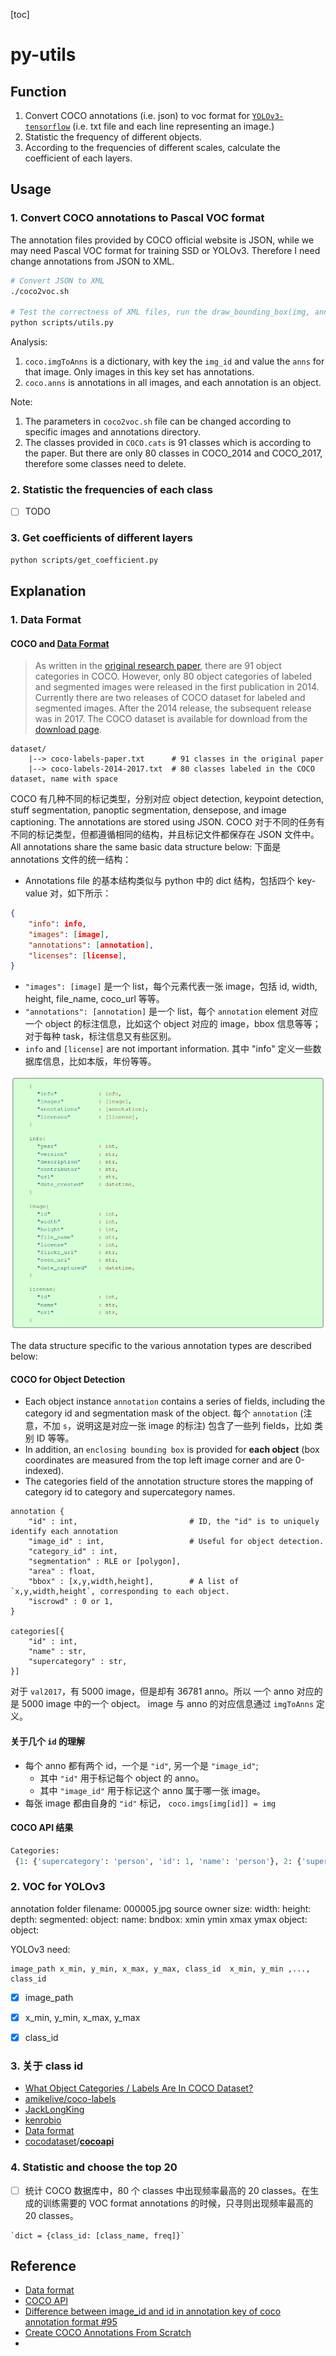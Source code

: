 [toc]

# py-utils

## Function
1. Convert COCO annotations (i.e. json) to voc format for [`YOLOv3-tensorflow`](https://github.com/YunYang1994/tensorflow-yolov3) (i.e. txt file and each line representing an image.)
2. Statistic the frequency of different objects.
3. According to the frequencies of different scales, calculate the coefficient of each layers.


## Usage

### 1. Convert COCO annotations to Pascal VOC format

The annotation files provided by COCO official website is JSON, while we may need Pascal VOC format for training SSD or YOLOv3. Therefore I need change annotations from JSON to XML.

```bash
# Convert JSON to XML
./coco2voc.sh

# Test the correctness of XML files, run the draw_bounding_box(img, ann) in utils.py
python scripts/utils.py
```

Analysis:
1. `coco.imgToAnns` is a dictionary, with key the `img_id` and value the `anns` for that image. Only images in this key set has annotations.
2. `coco.anns` is annotations in all images, and each annotation is an object.

Note:

1. The parameters in `coco2voc.sh` file can be changed according to specific images and annotations directory.
2. The classes provided in `COCO.cats` is 91 classes which is according to the paper. But there are only 80 classes in COCO_2014 and COCO_2017, therefore some 
   classes need to delete.
   

### 2. Statistic the frequencies of each class

- [ ] TODO


### 3. Get coefficients of different layers
```bash
python scripts/get_coefficient.py
```


## Explanation
### 1. Data Format
#### COCO and [Data Format](https://cocodataset.org/#format-data)
> As written in the [original research paper](https://arxiv.org/abs/1405.0312), there are 91 object categories in COCO. However, only 80 object  categories of labeled and segmented images were released in the first  publication in 2014. Currently there are two releases of COCO dataset  for labeled and segmented images. After the 2014 release, the subsequent release was in 2017. The COCO dataset is available for download from  the [download page](http://cocodataset.org/#download).

```
dataset/
	|--> coco-labels-paper.txt		# 91 classes in the original paper
	|--> coco-labels-2014-2017.txt	# 80 classes labeled in the COCO dataset, name with space
```



COCO 有几种不同的标记类型，分别对应 object detection, keypoint detection, stuff segmentation, panoptic segmentation, densepose, and image captioning. The annotations are stored using JSON. 
COCO 对于不同的任务有不同的标记类型，但都遵循相同的结构，并且标记文件都保存在 JSON 文件中。
All annotations share the same basic data structure below:
下面是 annotations 文件的统一结构：

* Annotations file 的基本结构类似与 python 中的 dict 结构，包括四个 key-value 对，如下所示：

```json
{
    "info": info,
    "images": [image],
    "annotations": [annotation],
    "licenses": [license],
}
```

* `"images": [image]` 是一个 list，每个元素代表一张 image，包括 id, width, height, file_name, coco_url 等等。
* `"annotations": [annotation]` 是一个 list，每个 `annotation` element 对应一个 object 的标注信息，比如这个 object 对应的 image，bbox 信息等等；对于每种 task，标注信息又有些区别。
* `info` and `[license]` are not important information. 其中 "info" 定义一些数据库信息，比如本版，年份等等。

![The basic data structure](./assets/images/coco_annotation_basic.png)


The data structure specific to the various annotation types are described below:

#### COCO for Object Detection
* Each object instance `annotation` contains a series of fields, including the category id and segmentation mask of the object. 每个 `annotation` (注意，不加 `s`，说明这是对应一张 image 的标注) 包含了一些列 fields，比如 类别 ID 等等。
* In addition, an `enclosing bounding box` is provided for **each object** (box coordinates are measured from the top left image corner and are 0-indexed).
* The categories field of the annotation structure stores the mapping of category id to category and supercategory names.

```
annotation {
    "id" : int,                         # ID, the "id" is to uniquely identify each annotation
    "image_id" : int,                   # Useful for object detection.
    "category_id" : int,
    "segmentation" : RLE or [polygon],
    "area" : float,
    "bbox" : [x,y,width,height],        # A list of `x,y,width,height`, corresponding to each object. 
    "iscrowd" : 0 or 1,
}

categories[{
    "id" : int,
    "name" : str,
    "supercategory" : str,
}]
```

对于 `val2017`，有 5000 image，但是却有 36781 anno。所以 一个 anno 对应的是 5000 image 中的一个 object。
image 与 anno 的对应信息通过 `imgToAnns` 定义。

#### 关于几个 `id` 的理解
* 每个 anno 都有两个 id，一个是 `"id"`, 另一个是 `"image_id"`;
    * 其中 `"id"` 用于标记每个 object 的 anno。
    * 其中 `"image_id"` 用于标记这个 anno 属于哪一张 image。 
* 每张 image 都由自身的 `"id"` 标记， `coco.imgs[img[id]] = img`



#### COCO API 结果

```python
Categories:
 {1: {'supercategory': 'person', 'id': 1, 'name': 'person'}, 2: {'supercategory': 'vehicle', 'id': 2, 'name': 'bicycle'}, 3: {'supercategory': 'vehicle', 'id': 3, 'name': 'car'}, 4: {'supercategory': 'vehicle', 'id': 4, 'name': 'motorcycle'}, 5: {'supercategory': 'vehicle', 'id': 5, 'name': 'airplane'}, 6: {'supercategory': 'vehicle', 'id': 6, 'name': 'bus'}, 7: {'supercategory': 'vehicle', 'id': 7, 'name': 'train'}, 8: {'supercategory': 'vehicle', 'id': 8, 'name': 'truck'}, 9: {'supercategory': 'vehicle', 'id': 9, 'name': 'boat'}, 10: {'supercategory': 'outdoor', 'id': 10, 'name': 'traffic light'}, 11: {'supercategory': 'outdoor', 'id': 11, 'name': 'fire hydrant'}, 13: {'supercategory': 'outdoor', 'id': 13, 'name': 'stop sign'}, 14: {'supercategory': 'outdoor', 'id': 14, 'name': 'parking meter'}, 15: {'supercategory': 'outdoor', 'id': 15, 'name': 'bench'}, 16: {'supercategory': 'animal', 'id': 16, 'name': 'bird'}, 17: {'supercategory': 'animal', 'id': 17, 'name': 'cat'}, 18: {'supercategory': 'animal', 'id': 18, 'name': 'dog'}, 19: {'supercategory': 'animal', 'id': 19, 'name': 'horse'}, 20: {'supercategory': 'animal', 'id': 20, 'name': 'sheep'}, 21: {'supercategory': 'animal', 'id': 21, 'name': 'cow'}, 22: {'supercategory': 'animal', 'id': 22, 'name': 'elephant'}, 23: {'supercategory': 'animal', 'id': 23, 'name': 'bear'}, 24: {'supercategory': 'animal', 'id': 24, 'name': 'zebra'}, 25: {'supercategory': 'animal', 'id': 25, 'name': 'giraffe'}, 27: {'supercategory': 'accessory', 'id': 27, 'name': 'backpack'}, 28: {'supercategory': 'accessory', 'id': 28, 'name': 'umbrella'}, 31: {'supercategory': 'accessory', 'id': 31, 'name': 'handbag'}, 32: {'supercategory': 'accessory', 'id': 32, 'name': 'tie'}, 33: {'supercategory': 'accessory', 'id': 33, 'name': 'suitcase'}, 34: {'supercategory': 'sports', 'id': 34, 'name': 'frisbee'}, 35: {'supercategory': 'sports', 'id': 35, 'name': 'skis'}, 36: {'supercategory': 'sports', 'id': 36, 'name': 'snowboard'}, 37: {'supercategory': 'sports', 'id': 37, 'name': 'sports ball'}, 38: {'supercategory': 'sports', 'id': 38, 'name': 'kite'}, 39: {'supercategory': 'sports', 'id': 39, 'name': 'baseball bat'}, 40: {'supercategory': 'sports', 'id': 40, 'name': 'baseball glove'}, 41: {'supercategory': 'sports', 'id': 41, 'name': 'skateboard'}, 42: {'supercategory': 'sports', 'id': 42, 'name': 'surfboard'}, 43: {'supercategory': 'sports', 'id': 43, 'name': 'tennis racket'}, 44: {'supercategory': 'kitchen', 'id': 44, 'name': 'bottle'}, 46: {'supercategory': 'kitchen', 'id': 46, 'name': 'wine glass'}, 47: {'supercategory': 'kitchen', 'id': 47, 'name': 'cup'}, 48: {'supercategory': 'kitchen', 'id': 48, 'name': 'fork'}, 49: {'supercategory': 'kitchen', 'id': 49, 'name': 'knife'}, 50: {'supercategory': 'kitchen', 'id': 50, 'name': 'spoon'}, 51: {'supercategory': 'kitchen', 'id': 51, 'name': 'bowl'}, 52: {'supercategory': 'food', 'id': 52, 'name': 'banana'}, 53: {'supercategory': 'food', 'id': 53, 'name': 'apple'}, 54: {'supercategory': 'food', 'id': 54, 'name': 'sandwich'}, 55: {'supercategory': 'food', 'id': 55, 'name': 'orange'}, 56: {'supercategory': 'food', 'id': 56, 'name': 'broccoli'}, 57: {'supercategory': 'food', 'id': 57, 'name': 'carrot'}, 58: {'supercategory': 'food', 'id': 58, 'name': 'hot dog'}, 59: {'supercategory': 'food', 'id': 59, 'name': 'pizza'}, 60: {'supercategory': 'food', 'id': 60, 'name': 'donut'}, 61: {'supercategory': 'food', 'id': 61, 'name': 'cake'}, 62: {'supercategory': 'furniture', 'id': 62, 'name': 'chair'}, 63: {'supercategory': 'furniture', 'id': 63, 'name': 'couch'}, 64: {'supercategory': 'furniture', 'id': 64, 'name': 'potted plant'}, 65: {'supercategory': 'furniture', 'id': 65, 'name': 'bed'}, 67: {'supercategory': 'furniture', 'id': 67, 'name': 'dining table'}, 70: {'supercategory': 'furniture', 'id': 70, 'name': 'toilet'}, 72: {'supercategory': 'electronic', 'id': 72, 'name': 'tv'}, 73: {'supercategory': 'electronic', 'id': 73, 'name': 'laptop'}, 74: {'supercategory': 'electronic', 'id': 74, 'name': 'mouse'}, 75: {'supercategory': 'electronic', 'id': 75, 'name': 'remote'}, 76: {'supercategory': 'electronic', 'id': 76, 'name': 'keyboard'}, 77: {'supercategory': 'electronic', 'id': 77, 'name': 'cell phone'}, 78: {'supercategory': 'appliance', 'id': 78, 'name': 'microwave'}, 79: {'supercategory': 'appliance', 'id': 79, 'name': 'oven'}, 80: {'supercategory': 'appliance', 'id': 80, 'name': 'toaster'}, 81: {'supercategory': 'appliance', 'id': 81, 'name': 'sink'}, 82: {'supercategory': 'appliance', 'id': 82, 'name': 'refrigerator'}, 84: {'supercategory': 'indoor', 'id': 84, 'name': 'book'}, 85: {'supercategory': 'indoor', 'id': 85, 'name': 'clock'}, 86: {'supercategory': 'indoor', 'id': 86, 'name': 'vase'}, 87: {'supercategory': 'indoor', 'id': 87, 'name': 'scissors'}, 88: {'supercategory': 'indoor', 'id': 88, 'name': 'teddy bear'}, 89: {'supercategory': 'indoor', 'id': 89, 'name': 'hair drier'}, 90: {'supercategory': 'indoor', 'id': 90, 'name': 'toothbrush'}}

```





### 2. VOC for YOLOv3

annotation
    folder
    filename: 000005.jpg
    source
    owner
    size: 
        width:
        height:
        depth:
    segmented:
    object:
        name:
        bndbox:
            xmin
            ymin
            xmax
            ymax
    object:
    object:

YOLOv3 need:

```
image_path x_min, y_min, x_max, y_max, class_id  x_min, y_min ,..., class_id 
```

- [x] image_path
- [x] x_min, y_min, x_max, y_max
- [x] class_id



### 3. 关于 class id

* [What Object Categories / Labels Are In COCO Dataset?](https://tech.amikelive.com/node-718/what-object-categories-labels-are-in-coco-dataset/)
* [amikelive/coco-labels](https://github.com/amikelive/coco-labels)
* [JackLongKing](https://github.com/cocodataset/cocoapi/issues/59#issuecomment-315663672)
* [kenrobio](https://github.com/cocodataset/cocoapi/issues/272#issuecomment-628393716)
* [Data format](https://cocodataset.org/#format-data)
* [cocodataset](https://github.com/cocodataset)/**[cocoapi](https://github.com/cocodataset/cocoapi)** 



### 4. Statistic and choose the top 20

- [ ] 统计 COCO 数据库中，80 个 classes 中出现频率最高的 20 classes。在生成的训练需要的 VOC format annotations 的时候，只寻则出现频率最高的 20 classes。

```
`dict = {class_id: [class_name, freq]}`
```





## Reference

* [Data format](https://cocodataset.org/#format-data)
* [COCO API](https://github.com/cocodataset/cocoapi)
* [Difference between image_id and id in annotation key of coco annotation format #95](https://github.com/cocodataset/cocoapi/issues/95)
* [Create COCO Annotations From Scratch](https://www.immersivelimit.com/tutorials/create-coco-annotations-from-scratch)
* 
